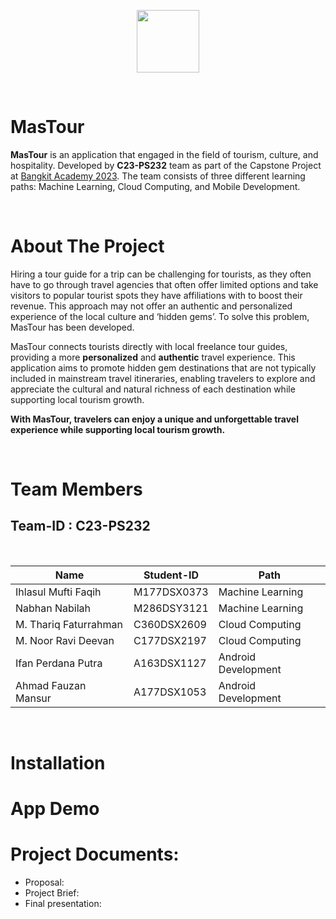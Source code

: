 <p align="center">
  <img src="https://github.com/mas-tour.png" height="100" />
</p>

<br>

# MasTour

**MasTour** is an application that engaged in the field of tourism, culture, and hospitality. Developed by **C23-PS232** team as part of the Capstone Project at [Bangkit Academy 2023](https://bangkit.academy). The team consists of three different learning paths: Machine Learning, Cloud Computing, and Mobile Development.

<br>

# About The Project

Hiring a tour guide for a trip can be challenging for tourists, as they often have to go through travel agencies that often offer limited options and take visitors to popular tourist spots they have affiliations with to boost their revenue. This approach may not offer an authentic and personalized experience of the local culture and ‘hidden gems’. To solve this problem, MasTour has been developed. 

MasTour connects tourists directly with local freelance tour guides, providing a more **personalized** and **authentic** travel experience. This application aims to promote hidden gem destinations that are not typically included in mainstream travel itineraries, enabling travelers to explore and appreciate the cultural and natural richness of each destination while supporting local tourism growth. 

**With MasTour, travelers can enjoy a unique and unforgettable travel experience while supporting local tourism growth.**

<br>

# Team Members

## Team-ID : C23-PS232

<br>

| Name                  | Student-ID  | Path                |
| --------------------- | ----------- | ------------------- | 
| Ihlasul Mufti Faqih   | M177DSX0373 | Machine Learning    | 
| Nabhan Nabilah        | M286DSY3121 | Machine Learning    |
| M. Thariq Faturrahman | C360DSX2609 | Cloud Computing     |
| M. Noor Ravi Deevan   | C177DSX2197 | Cloud Computing     |
| Ifan Perdana Putra    | A163DSX1127 | Android Development |
| Ahmad Fauzan Mansur   | A177DSX1053 | Android Development |

<br>

# Installation

# App Demo

# Project Documents:
- Proposal:
- Project Brief:
- Final presentation:

